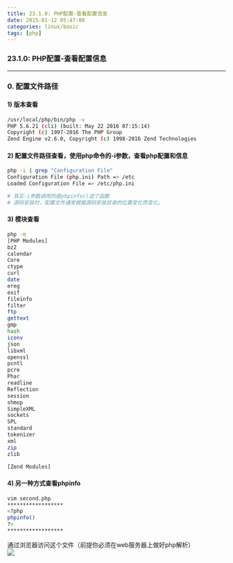 ```yaml
---
title: 23.1.0: PHP配置-查看配置信息
date: 2015-01-12 05:47:00
categories: linux/basic
tags: [php]
---
```

### 23.1.0: PHP配置-查看配置信息

---

### 0. 配置文件路径
#### 1) 版本查看
``` bash
/usr/local/php/bin/php -v
PHP 5.6.21 (cli) (built: May 22 2016 07:15:14)
Copyright (c) 1997-2016 The PHP Group
Zend Engine v2.6.0, Copyright (c) 1998-2016 Zend Technologies
```

#### 2) 配置文件路径查看，使用php命令的-i参数，查看php配置和信息
``` bash
php -i | grep "Configuration File"
Configuration File (php.ini) Path => /etc
Loaded Configuration File => /etc/php.ini

# 其实-i参数调用的是phpinfo()这个函数
# 源码安装时，配置文件通常根据源码安装目录的位置变化而变化。
```

#### 3) 模块查看
``` bash
php -m
[PHP Modules]
bz2
calendar
Core
ctype
curl
date
ereg
exif
fileinfo
filter
ftp
gettext
gmp
hash
iconv
json
libxml
openssl
pcntl
pcre
Phar
readline
Reflection
session
shmop
SimpleXML
sockets
SPL
standard
tokenizer
xml
zip
zlib

[Zend Modules]
```

#### 4) 另一种方式查看phpinfo
``` bash
vim second.php
******************
<?php
phpinfo()
?>
******************
```
通过浏览器访问这个文件（前提你必须在web服务器上做好php解析）  
![](/static/images/docs/linux/basic/linux-basic-23.1-01.png)
